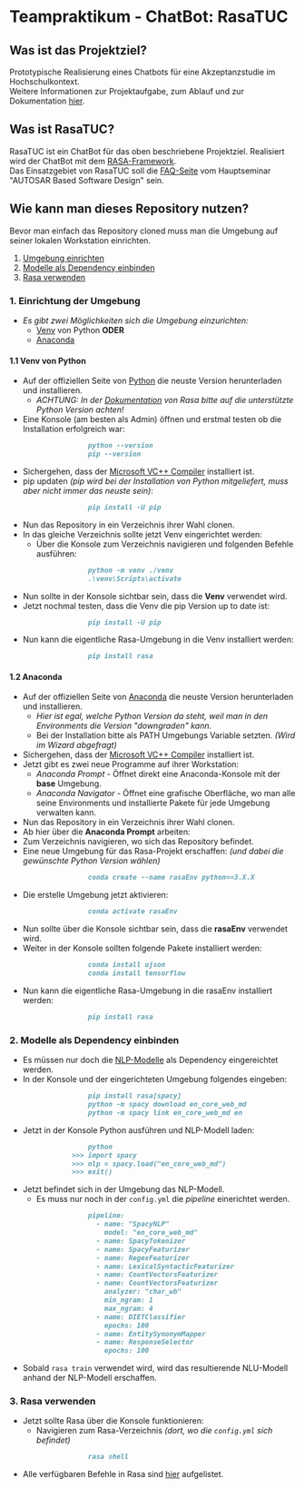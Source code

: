 # Teampraktikum - ChatBot: RasaTUC
## Was ist das Projektziel?
Prototypische Realisierung eines Chatbots für eine Akzeptanzstudie im Hochschulkontext. <br>
Weitere Informationen zur Projektaufgabe, zum Ablauf und zur Dokumentation [hier](*link*).

## Was ist RasaTUC?
RasaTUC ist ein ChatBot für das oben beschriebene Projektziel. Realisiert wird der ChatBot mit dem [RASA-Framework](https://rasa.com/docs/rasa/ "Rasa Open Source").<br>
Das Einsatzgebiet von RasaTUC soll die [FAQ-Seite](https://bildungsportal.sachsen.de/opal/auth/RepositoryEntry/1508016135/CourseNode/93389955428421 "AUTOSAR-FAQ") vom Hauptseminar "AUTOSAR Based Software Design" sein.

## Wie kann man dieses Repository nutzen?
Bevor man einfach das Repository cloned muss man die Umgebung auf seiner lokalen Workstation einrichten.
1. [Umgebung einrichten](#1.-Einrichtung-der-Umgebung)
2. [Modelle als Dependency einbinden](#2.-Modelle-als-Dependency-einbinden)
3. [Rasa verwenden](#3.-Rasa-verwenden)
### 1. Einrichtung der Umgebung
- *Es gibt zwei Möglichkeiten sich die Umgebung einzurichten:*
    - [Venv](#1.1-Venv-von-Python) von Python **ODER**
    - [Anaconda](#Anaconda)
#### 1.1 Venv von Python
- Auf der offiziellen Seite von [Python](https://www.python.org/downloads/) die neuste Version herunterladen und installieren.
    - *ACHTUNG: In der [Dokumentation](https://rasa.com/docs/rasa/installation#quick-installation) von Rasa bitte auf die unterstützte Python Version achten!*
- Eine Konsole (am besten als Admin) öffnen und erstmal testen ob die Installation erfolgreich war:
    ``` markdown
                    python --version
                    pip --version
    ```
- Sichergehen, dass der [Microsoft VC++ Compiler](https://support.microsoft.com/en-us/help/2977003/the-latest-supported-visual-c-downloads) installiert ist.
- pip updaten *(pip wird bei der Installation von Python mitgeliefert, muss aber nicht immer das neuste sein)*:
    ``` markdown
                    pip install -U pip
    ```
- Nun das Repository in ein Verzeichnis ihrer Wahl clonen.
- In das gleiche Verzeichnis sollte jetzt Venv eingerichtet werden:
    - Über die Konsole zum Verzeichnis navigieren und folgenden Befehle ausführen:
    ``` markdown
                    python -m venv ./venv
                    .\venv\Scripts\activate
    ```
- Nun sollte in der Konsole sichtbar sein, dass die **Venv** verwendet wird.
- Jetzt nochmal testen, dass die Venv die pip Version up to date ist:
    ``` markdown
                    pip install -U pip
    ```
- Nun kann die eigentliche Rasa-Umgebung in die Venv installiert werden:
    ``` markdown
                    pip install rasa
    ```
#### 1.2 Anaconda
- Auf der offiziellen Seite von [Anaconda]() die neuste Version herunterladen und installieren.
    - *Hier ist egal, welche Python Version da steht, weil man in den Environments die Version "downgraden" kann.*
    - Bei der Installation bitte als PATH Umgebungs Variable setzten. *(Wird im Wizard abgefragt)*
- Sichergehen, dass der [Microsoft VC++ Compiler](https://support.microsoft.com/en-us/help/2977003/the-latest-supported-visual-c-downloads) installiert ist.
- Jetzt gibt es zwei neue Programme auf ihrer Workstation:
    - *Anaconda Prompt* - Öffnet direkt eine Anaconda-Konsole mit der **base** Umgebung.
    - *Anaconda Navigator* - Öffnet eine grafische Oberfläche, wo man alle seine Environments und installierte Pakete für jede Umgebung verwalten kann.
- Nun das Repository in ein Verzeichnis ihrer Wahl clonen.
- Ab hier über die **Anaconda Prompt** arbeiten:
- Zum Verzeichnis navigieren, wo sich das Repository befindet.
- Eine neue Umgebung für das Rasa-Projekt erschaffen: *(und dabei die gewünschte Python Version wählen)*
    ``` markdown
                    conda create --name rasaEnv python==3.X.X
    ```
- Die erstelle Umgebung jetzt aktivieren:
    ``` markdown
                    conda activate rasaEnv
    ```
- Nun sollte über die Konsole sichtbar sein, dass die **rasaEnv** verwendet wird.
- Weiter in der Konsole sollten folgende Pakete installiert werden:
    ``` markdown
                    conda install ujson
                    conda install tensorflow
    ```
- Nun kann die eigentliche Rasa-Umgebung in die rasaEnv installiert werden:
    ``` markdown
                    pip install rasa
    ```
    
### 2. Modelle als Dependency einbinden
- Es müssen nur doch die [NLP-Modelle](https://spacy.io/usage/models) als Dependency eingereichtet werden.
- In der Konsole und der eingerichteten Umgebung folgendes eingeben:
    ``` markdown
                    pip install rasa[spacy]
                    python -m spacy download en_core_web_md
                    python -m spacy link en_core_web_md en
    ```
- Jetzt in der Konsole Python ausführen und NLP-Modell laden:
    ``` markdown
                    python
                >>> import spacy
                >>> nlp = spacy.load("en_core_web_md")
                >>> exit()
    ```
- Jetzt befindet sich in der Umgebung das NLP-Modell.
    - Es muss nur noch in der `config.yml` die *pipeline* einerichtet werden.
    ``` markdown
                    pipeline:
                      - name: "SpacyNLP"
                        model: "en_core_web_md"
                      - name: SpacyTokenizer
                      - name: SpacyFeaturizer
                      - name: RegexFeaturizer
                      - name: LexicalSyntacticFeaturizer
                      - name: CountVectorsFeaturizer
                      - name: CountVectorsFeaturizer
                        analyzer: "char_wb"
                        min_ngram: 1
                        max_ngram: 4
                      - name: DIETClassifier
                        epochs: 100
                      - name: EntitySynonymMapper
                      - name: ResponseSelector
                        epochs: 100
    ```
- Sobald `rasa train` verwendet wird, wird das resultierende NLU-Modell anhand der NLP-Modell erschaffen.
### 3. Rasa verwenden
- Jetzt sollte Rasa über die Konsole funktionieren:
    - Navigieren zum Rasa-Verzeichnis *(dort, wo die `config.yml` sich befindet)*
    ``` markdown
                    rasa shell
    ```
- Alle verfügbaren Befehle in Rasa sind [hier](https://rasa.com/docs/rasa/command-line-interface "Rasa Command Line Interface") aufgelistet.